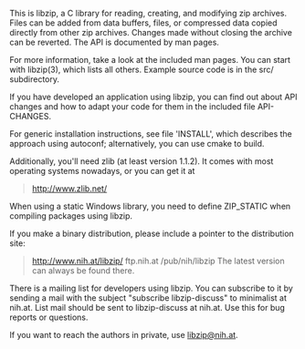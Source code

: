 This is libzip, a C library for reading, creating, and modifying zip
archives.  Files can be added from data buffers, files, or compressed
data copied directly from other zip archives.  Changes made without
closing the archive can be reverted.  The API is documented by man
pages.

For more information, take a look at the included man pages.  You
can start with libzip(3), which lists all others.  Example source code
is in the src/ subdirectory.

If you have developed an application using libzip, you can find out
about API changes and how to adapt your code for them in the included
file API-CHANGES.

For generic installation instructions, see file 'INSTALL', which
describes the approach using autoconf; alternatively, you can
use cmake to build.

Additionally, you'll need zlib (at least version 1.1.2). It comes
with most operating systems nowadays, or you can get it at
>	http://www.zlib.net/

When using a static Windows library, you need to define ZIP_STATIC
when compiling packages using libzip.

If you make a binary distribution, please include a pointer to the
distribution site:
>	http://www.nih.at/libzip/
>	ftp.nih.at /pub/nih/libzip
The latest version can always be found there.

There is a mailing list for developers using libzip.  You can
subscribe to it by sending a mail with the subject "subscribe
libzip-discuss" to minimalist at nih.at. List mail should be sent
to libzip-discuss at nih.at. Use this for bug reports or questions.

If you want to reach the authors in private, use <libzip@nih.at>.
